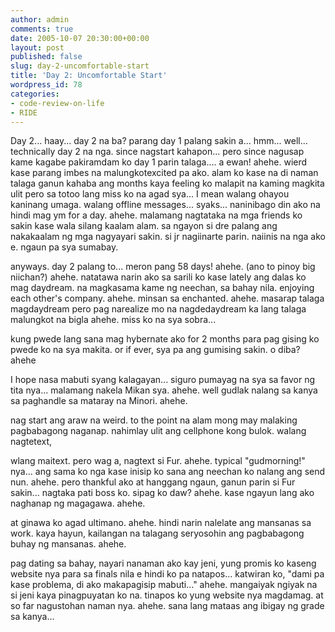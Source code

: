 ```yaml
---
author: admin
comments: true
date: 2005-10-07 20:30:00+00:00
layout: post
published: false
slug: day-2-uncomfortable-start
title: 'Day 2: Uncomfortable Start'
wordpress_id: 78
categories:
- code-review-on-life
- RIDE
---
```


Day 2... haay... day 2 na ba? parang day 1 palang sakin a... hmm... well... technically day 2 na nga. since nagstart kahapon... pero since nagusap kame kagabe pakiramdam ko day 1 parin talaga.... a ewan! ahehe. wierd kase parang imbes na malungkotexcited pa ako. alam ko kase na di naman talaga ganun kahaba ang months kaya feeling ko malapit na kaming magkita ulit pero sa totoo lang miss ko na agad sya... I mean walang ohayou kaninang umaga. walang offline messages... syaks... naninibago din ako na hindi mag ym for a day. ahehe. malamang nagtataka na mga friends ko sakin kase wala silang kaalam alam. sa ngayon si dre palang ang nakakaalam ng mga nagyayari sakin. si jr nagiinarte parin. naiinis na nga ako e. ngaun pa sya sumabay.

anyways. day 2 palang to... meron pang 58 days! ahehe. (ano to pinoy big niichan?) ahehe. natatawa narin ako sa sarili ko kase lately ang dalas ko mag daydream. na magkasama kame ng neechan, sa bahay nila. enjoying each other's company. ahehe. minsan sa enchanted. ahehe. masarap talaga magdaydream pero pag narealize mo na nagdedaydream ka lang talaga malungkot na bigla ahehe. miss ko na sya sobra... 

kung pwede lang sana mag hybernate ako for 2 months para pag gising ko pwede ko na sya makita. or if ever, sya pa ang gumising sakin. o diba? ahehe

I hope nasa mabuti syang kalagayan... siguro pumayag na sya sa favor ng tita nya... malamang nakela Mikan sya. ahehe. well gudlak nalang sa kanya sa paghandle sa mataray na Minori. ahehe. 

nag start ang araw na weird. to the point na alam mong may malaking pagbabagong naganap. nahimlay ulit ang cellphone kong bulok. walang nagtetext,

wlang maitext. pero wag a, nagtext si Fur. ahehe. typical "gudmorning!" nya... ang sama ko nga kase inisip ko sana ang neechan ko nalang ang send nun. ahehe. pero thankful ako at hanggang ngaun, ganun parin si Fur sakin... nagtaka pati boss ko. sipag ko daw? ahehe. kase ngayun lang ako naghanap ng magagawa. ahehe.

at ginawa ko agad ultimano. ahehe. hindi narin nalelate ang mansanas sa work. kaya hayun, kailangan na talagang seryosohin ang pagbabagong buhay ng mansanas. ahehe. 

pag dating sa bahay, nayari nanaman ako kay jeni, yung promis ko kaseng website nya para sa finals nila e hindi ko pa natapos... katwiran ko, "dami pa kase problema, di ako makapagisip mabuti..." ahehe. mangaiyak ngiyak na si jeni kaya pinagpuyatan ko na. tinapos ko yung website nya magdamag. at so far nagustohan naman nya. ahehe. sana lang mataas ang ibigay ng grade sa kanya...
